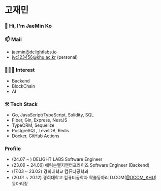 # 고재민

### 👋 Hi, I'm JaeMin Ko

### 📫 Mail
  - jaemin@delightlabs.io
  - jvc123456@khu.ac.kr (personal)

### 🧑🏻‍💻 Interest
- Backend
- BlockChain
- AI

### ⚒️ Tech Stack
- Go, JavaScript/TypeScript, Solidity, SQL
- Fiber, Gin, Express, NestJS
- TypeORM, Sequelize
- PostgreSQL, LevelDB, Redis
- Docker, GitHub Actions

### Profile  
- (24.07 ~ ) DELIGHT LABS Software Engineer
- (23.09 ~ 24.06) 에릭슨엘지엔터프라이즈 Software Engineer (Backend)
- (17.03 ~ 23.02) 경희대학교 컴퓨터공학과
- (20.01 ~ 20.12) 경희대학교 컴퓨터공학과 학술동아리 D.COM([@DCOM_KHU](https://github.com/dcom-khu)) 동아리장
